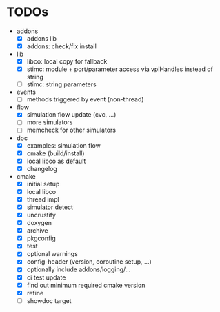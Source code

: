 # TODOs
* addons
  * [x] addons lib
  * [x] addons: check/fix install
* lib
  * [x] libco: local copy for fallback
  * [x] stimc: module + port/parameter access via vpiHandles instead of string
  * [ ] stimc: string parameters
* events
  * [ ] methods triggered by event (non-thread)
* flow
  * [x] simulation flow update (cvc, ...)
  * [ ] more simulators
  * [ ] memcheck for other simulators
* doc
  * [x] examples: simulation flow
  * [x] cmake (build/install)
  * [x] local libco as default
  * [x] changelog
* cmake
  * [x] initial setup
  * [x] local libco
  * [x] thread impl
  * [x] simulator detect
  * [x] uncrustify
  * [x] doxygen
  * [x] archive
  * [x] pkgconfig
  * [x] test
  * [x] optional warnings
  * [x] config-header (version, coroutine setup, ...)
  * [x] optionally include addons/logging/...
  * [x] ci test update
  * [x] find out minimum required cmake version
  * [x] refine
  * [ ] showdoc target
